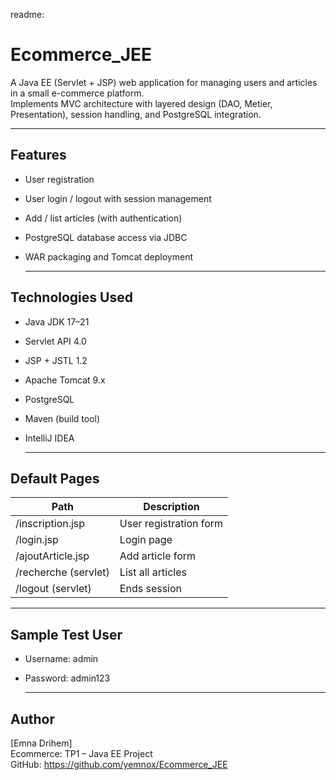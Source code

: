 readme:
# Ecommerce_JEE

A Java EE (Servlet + JSP) web application for managing users and articles in a small e-commerce platform.  
Implements MVC architecture with layered design (DAO, Metier, Presentation), session handling, and PostgreSQL integration.

  ---

## Features

- User registration
- User login / logout with session management
- Add / list articles (with authentication)
- PostgreSQL database access via JDBC
- WAR packaging and Tomcat deployment

  ---

## Technologies Used

- Java JDK 17–21
- Servlet API 4.0
- JSP + JSTL 1.2
- Apache Tomcat 9.x
- PostgreSQL
- Maven (build tool)
- IntelliJ IDEA

  ---

## Default Pages

  Path                        | Description
  ---------------------------|---------------------------
  /inscription.jsp            | User registration form
  /login.jsp                  | Login page
  /ajoutArticle.jsp           | Add article form
  /recherche (servlet)        | List all articles
  /logout (servlet)           | Ends session

  ---

## Sample Test User

- Username: admin
- Password: admin123

  ---

## Author

[Emna Drihem]  
Ecommerce: TP1 – Java EE Project  
GitHub: https://github.com/yemnox/Ecommerce_JEE


